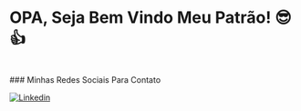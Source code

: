 # OPA, Seja Bem Vindo Meu Patrão! 😎👍
<br>
### Minhas Redes Sociais Para Contato

[![Linkedin](https://img.shields.io/badge/LinkedIn-0077B5?style=for-the-badge&logo=linkedin&logoColor=white)](https://www.linkedin.com/in/wilgnerjr/)
